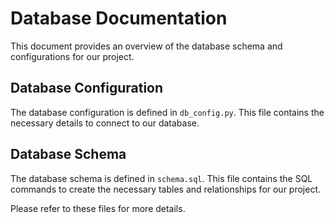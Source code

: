 # Database Documentation

This document provides an overview of the database schema and configurations for our project.

## Database Configuration

The database configuration is defined in `db_config.py`. This file contains the necessary details to connect to our database.

## Database Schema

The database schema is defined in `schema.sql`. This file contains the SQL commands to create the necessary tables and relationships for our project.

Please refer to these files for more details.
